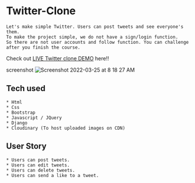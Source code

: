 # Twitter-Clone

```
Let's make simple Twitter. Users can post tweets and see everyone's them.
To make the project simple, we do not have a sign/login function.
So there are not user accounts and follow function. You can challenge after you finish the course.
```
Check out [LIVE Twitter clone DEMO](https://twitterclone-frendli.herokuapp.com) here!!

screenshot
![Screenshot 2022-03-25 at 8 18 27 AM](https://user-images.githubusercontent.com/98929654/160044891-5b33797c-ad6d-4fc3-91d0-356db3489c5b.png)



## Tech used
```
* Html
* Css
* Bootstrap
* Javascript / JQuery
* Django
* Cloudinary (To host uploaded images on CDN)
```
## User Story
```
* Users can post tweets.
* Users can edit tweets.
* Users can delete tweets.
* Users can send a like to a tweet.
```
